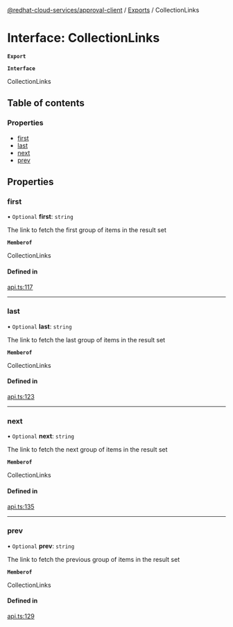 [@redhat-cloud-services/approval-client](../README.md) / [Exports](../modules.md) / CollectionLinks

# Interface: CollectionLinks

**`Export`**

**`Interface`**

CollectionLinks

## Table of contents

### Properties

- [first](CollectionLinks.md#first)
- [last](CollectionLinks.md#last)
- [next](CollectionLinks.md#next)
- [prev](CollectionLinks.md#prev)

## Properties

### first

• `Optional` **first**: `string`

The link to fetch the first group of items in the result set

**`Memberof`**

CollectionLinks

#### Defined in

[api.ts:117](https://github.com/mkholjuraev/javascript-clients/blob/master/packages/approval/api.ts#L117)

___

### last

• `Optional` **last**: `string`

The link to fetch the last group of items in the result set

**`Memberof`**

CollectionLinks

#### Defined in

[api.ts:123](https://github.com/mkholjuraev/javascript-clients/blob/master/packages/approval/api.ts#L123)

___

### next

• `Optional` **next**: `string`

The link to fetch the next group of items in the result set

**`Memberof`**

CollectionLinks

#### Defined in

[api.ts:135](https://github.com/mkholjuraev/javascript-clients/blob/master/packages/approval/api.ts#L135)

___

### prev

• `Optional` **prev**: `string`

The link to fetch the previous group of items in the result set

**`Memberof`**

CollectionLinks

#### Defined in

[api.ts:129](https://github.com/mkholjuraev/javascript-clients/blob/master/packages/approval/api.ts#L129)
